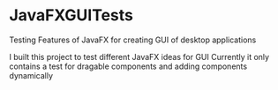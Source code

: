 # JavaFXGUITests
Testing Features of JavaFX for creating GUI of desktop applications

I built this project to test different JavaFX ideas for GUI
Currently it only contains a test for dragable components and adding components dynamically
